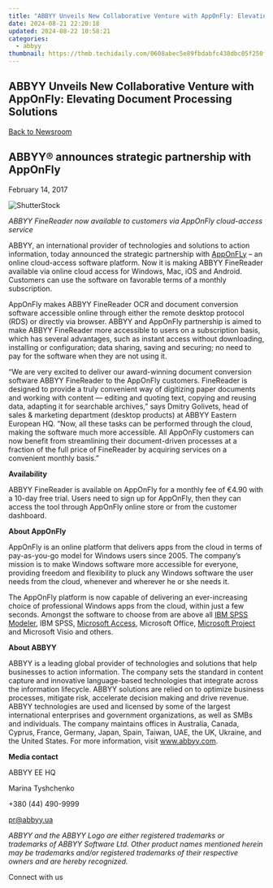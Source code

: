 ```yaml
---
title: "ABBYY Unveils New Collaborative Venture with AppOnFly: Elevating Document Processing Solutions"
date: 2024-08-21 22:20:18
updated: 2024-08-22 10:58:21
categories:
  - abbyy
thumbnail: https://thmb.techidaily.com/0608abec5e89fbdabfc438dbc05f250f26c6343ebf5ad117060d9466fac18ee3.jpg
---
```


## ABBYY Unveils New Collaborative Venture with AppOnFly: Elevating Document Processing Solutions

[Back to Newsroom](https://tools.techidaily.com/abbyy/products/)

## ABBYY® announces strategic partnership with AppOnFly

February 14, 2017

![ShutterStock](https://content.abbyy.com/-/media/project/abbyy/abbyy/branchtemplates/shutterstock_1272462163_1296-x-729.jpg?h=729&iar=0&w=1296)

_ABBYY FineReader now available to customers via AppOnFly cloud-access service_

ABBYY, an international provider of technologies and solutions to action information, today announced the strategic partnership with [AppOnFLy](https://www.apponfly.com/en/) – an online cloud-access software platform. Now it is making ABBYY FineReader available via online cloud access for Windows, Mac, iOS and Android. Сustomers can use the software on favorable terms of a monthly subscription.

AppOnFly makes ABBYY FineReader OCR and document conversion software accessible online through either the remote desktop protocol (RDS) or directly via browser. ABBYY and AppOnFly partnership is aimed to make ABBYY FineReader more accessible to users on a subscription basis, which has several advantages, such as instant access without downloading, installing or configuration; data sharing, saving and securing; no need to pay for the software when they are not using it.

“We are very excited to deliver our award-winning document conversion software ABBYY FineReader to the AppOnFly customers. FineReader is designed to provide a truly convenient way of digitizing paper documents and working with content — editing and quoting text, copying and reusing data, adapting it for searchable archives,” says Dmitry Golivets, head of sales & marketing department (desktop products) at ABBYY Eastern European HQ. “Now, all these tasks can be performed through the cloud, making the software much more accessible. All AppOnFly customers can now benefit from streamlining their document-driven processes at a fraction of the full price of FineReader by acquiring services on a convenient monthly basis.”

**Availability**

ABBYY FineReader is available on AppOnFly for a monthly fee of €4.90 with a 10-day free trial. Users need to sign up for AppOnFly, then they can access the tool through AppOnFly online store or from the customer dashboard.

**About AppOnFly**

AppOnFly is an online platform that delivers apps from the cloud in terms of pay-as-you-go model for Windows users since 2005\. The company’s mission is to make Windows software more accessible for everyone, providing freedom and flexibility to pluck any Windows software the user needs from the cloud, whenever and wherever he or she needs it.

The AppOnFly platform is now capable of delivering an ever-increasing choice of professional Windows apps from the cloud, within just a few seconds. Amongst the software to choose from are above all [IBM SPSS Modeler](https://www.apponfly.com/en/ibm-spss-modeler?utm%5Fsource=PR-Einpresswire&utm%5Fmedium=pr&utm%5Fterm=Modeler&utm%5Fcampaign=ABBYY%20Einpresswire), IBM SPSS, [Microsoft Access](https://www.apponfly.com/en/microsoft-access-2016?utm%5Fsource=PR-Einpresswire&utm%5Fmedium=pr&utm%5Fterm=MSAccess&utm%5Fcampaign=ABBYY%20Einpresswire), Microsoft Office, [Microsoft Project](https://www.apponfly.com/en/microsoft-project-standard-2016?utm%5Fsource=PR-Einpresswire&utm%5Fmedium=pr&utm%5Fterm=MSProject&utm%5Fcampaign=ABBYY%20Einpresswire) and Microsoft Visio and others.

**About ABBYY**

ABBYY is a leading global provider of technologies and solutions that help businesses to action information. The company sets the standard in content capture and innovative language-based technologies that integrate across the information lifecycle. ABBYY solutions are relied on to optimize business processes, mitigate risk, accelerate decision making and drive revenue. ABBYY technologies are used and licensed by some of the largest international enterprises and government organizations, as well as SMBs and individuals. The company maintains offices in Australia, Canada, Cyprus, France, Germany, Japan, Spain, Taiwan, UAE, the UK, Ukraine, and the United States. For more information, visit www.abbyy.com.

**Media contact**

ABBYY EE HQ

Marina Tyshchenko

+380 (44) 490-9999

pr@abbyy.ua

_ABBYY and the ABBYY Logo are either registered trademarks or trademarks of ABBYY Software Ltd. Other product names mentioned herein may be trademarks and/or registered trademarks of their respective owners and are hereby recognized._

Connect with us

<ins class="adsbygoogle"
     style="display:block"
     data-ad-format="autorelaxed"
     data-ad-client="ca-pub-7571918770474297"
     data-ad-slot="1223367746"></ins>



<ins class="adsbygoogle"
     style="display:block"
     data-ad-client="ca-pub-7571918770474297"
     data-ad-slot="8358498916"
     data-ad-format="auto"
     data-full-width-responsive="true"></ins>
